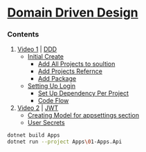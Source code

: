 # [Domain Driven Design][YP]

### Contents
1. [Video 1][Y1] | [DDD][100]
    + [Initial Create][110]
        + [Add All Projects to soultion][111]
        + [Add Projects Refernce][112]
        + [Add Package][113]
    + [Setting Up Login][120]
        + [Set Up Dependency Per Project][121]
        + [Code Flow][122]
2. [Video 2][Y2] | [JWT][2]
    + [Creating Model for appsettings section][21]
    + [User Secrets][22]

[100]:Docs\v\Video1-0.md
[110]:Docs\v\Video1-1-setup.md#intial-creation
[111]:Docs\v\Video1-1-setup.md#add-all-created-projects-in-solution
[112]:Docs\v\Video1-1-setup.md#add-project-refernce
[113]:Docs\v\Video1-1-setup.md#add-package
[120]:Docs\v\Video1-2-Setting-Up-Login.md#setting-up-login
[121]:Docs\v\Video1-2-Setting-Up-Login.md#setup-dependency-injection-per-project
[122]:Docs\v\Video1-2-Setting-Up-Login.md#code-flow

[2]:Docs\v\Video2-JWT.md#jwt
[21]:Docs\v\Video2-JWT.md#creating-model-for-appsettings-section
[22]:Docs\v\Video2-JWT.md#user-secret

[YP]:https://www.youtube.com/playlist?list=PLzYkqgWkHPKBcDIP5gzLfASkQyTdy0t4k
[Y1]:https://www.youtube.com/watch?v=fhM0V2N1GpY
[Y2]:https://www.youtube.com/watch?v=38bQNWKh0dk

```bash
dotnet build Apps
dotnet run --project Apps\01-Apps.Api
```